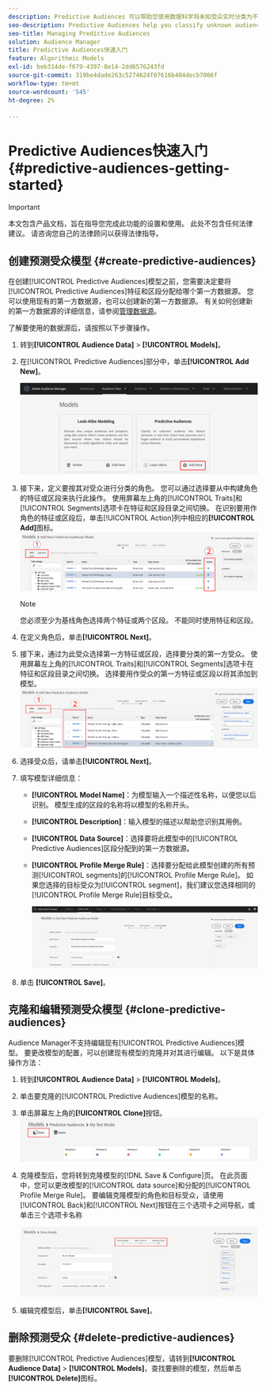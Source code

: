 ```yaml
---
description: Predictive Audiences 可以帮助您使用数据科学将未知受众实时分类为不同的角色。
seo-description: Predictive Audiences help you classify unknown audiences into distinct personas in real-time, using data science.
seo-title: Managing Predictive Audiences
solution: Audience Manager
title: Predictive Audiences快速入门
feature: Algorithmic Models
exl-id: beb314de-f679-4397-8e14-2dd6576243fd
source-git-commit: 319be4dade263c5274624f07616b404decb7066f
workflow-type: tm+mt
source-wordcount: '545'
ht-degree: 2%

---
```


# Predictive Audiences快速入门 {#predictive-audiences-getting-started}

>[!IMPORTANT]
>本文包含产品文档，旨在指导您完成此功能的设置和使用。 此处不包含任何法律建议。 请咨询您自己的法律顾问以获得法律指导。

## 创建预测受众模型 {#create-predictive-audiences}

在创建[!UICONTROL Predictive Audiences]模型之前，您需要决定要将[!UICONTROL Predictive Audiences]特征和区段分配给哪个第一方数据源。 您可以使用现有的第一方数据源，也可以创建新的第一方数据源。 有关如何创建新的第一方数据源的详细信息，请参阅[管理数据源](https://experienceleague.adobe.com/docs/audience-manager/user-guide/features/data-sources/manage-datasources.html)。

了解要使用的数据源后，请按照以下步骤操作。

1. 转到&#x200B;**[!UICONTROL Audience Data]** > **[!UICONTROL Models]**。
1. 在[!UICONTROL Predictive Audiences]部分中，单击&#x200B;**[!UICONTROL Add New]**。

   ![smart-persona-add](assets/predictive-audiences-add.png)

1. 接下来，定义要按其对受众进行分类的角色。 您可以通过选择要从中构建角色的特征或区段来执行此操作。 使用屏幕左上角的[!UICONTROL Traits]和[!UICONTROL Segments]选项卡在特征和区段目录之间切换。 在识别要用作角色的特征或区段后，单击[!UICONTROL Action]列中相应的&#x200B;**[!UICONTROL Add]**&#x200B;图标。
   ![smart-persona-select-personas](assets/predictive-audiences-persona.png)
   >[!NOTE]
   >您必须至少为基线角色选择两个特征或两个区段。 不能同时使用特征和区段。
1. 在定义角色后，单击&#x200B;**[!UICONTROL Next]**。
1. 接下来，通过为此受众选择第一方特征或区段，选择要分类的第一方受众。 使用屏幕左上角的[!UICONTROL Traits]和[!UICONTROL Segments]选项卡在特征和区段目录之间切换。 选择要用作受众的第一方特征或区段以将其添加到模型。
   ![smart-persona-select-audience](assets/predictive-audiences-audience.png)
1. 选择受众后，请单击&#x200B;**[!UICONTROL Next]**。
1. 填写模型详细信息：
   * **[!UICONTROL Model Name]**：为模型输入一个描述性名称，以便您以后识别。 模型生成的区段的名称将以模型的名称开头。
   * **[!UICONTROL Description]**：输入模型的描述以帮助您识别其用例。
   * **[!UICONTROL Data Source]**：选择要将此模型中的[!UICONTROL Predictive Audiences]区段分配到的第一方数据源。
   * **[!UICONTROL Profile Merge Rule]**：选择要分配给此模型创建的所有预测[!UICONTROL segments]的[!UICONTROL Profile Merge Rule]。 如果您选择的目标受众为[!UICONTROL segment]，我们建议您选择相同的[!UICONTROL Profile Merge Rule]目标受众。

     ![predictive-audiences-save](assets/predictive-audiences-save.png)
1. 单击 **[!UICONTROL Save]**。

## 克隆和编辑预测受众模型 {#clone-predictive-audiences}

Audience Manager不支持编辑现有[!UICONTROL Predictive Audiences]模型。 要更改模型的配置，可以创建现有模型的克隆并对其进行编辑。 以下是具体操作方法：

1. 转到&#x200B;**[!UICONTROL Audience Data]** > **[!UICONTROL Models]**。
2. 单击要克隆的[!UICONTROL Predictive Audiences]模型的名称。
3. 单击屏幕左上角的&#x200B;**[!UICONTROL Clone]**&#x200B;按钮。
   ![predictive-audiences-clone](assets/predictive-audiences-clone.png)
4. 克隆模型后，您将转到克隆模型的[!DNL Save & Configure]页。 在此页面中，您可以更改模型的[!UICONTROL data source]和分配的[!UICONTROL Profile Merge Rule]。 要编辑克隆模型的角色和目标受众，请使用[!UICONTROL Back]和[!UICONTROL Next]按钮在三个选项卡之间导航，或单击三个选项卡名称

   ![predictive-audiences-clone-navigate](assets/predictive-audiences-clone-navigate.png)

5. 编辑完模型后，单击&#x200B;**[!UICONTROL Save]**。

## 删除预测受众 {#delete-predictive-audiences}

要删除[!UICONTROL Predictive Audiences]模型，请转到&#x200B;**[!UICONTROL Audience Data]** > **[!UICONTROL Models]**，查找要删除的模型，然后单击&#x200B;**[!UICONTROL Delete]**&#x200B;图标。
